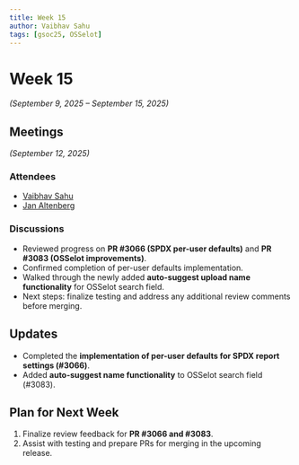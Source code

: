 ```yaml
---
title: Week 15
author: Vaibhav Sahu
tags: [gsoc25, OSSelot]
---
```


<!--
SPDX-License-Identifier: CC-BY-SA-4.0
SPDX-FileCopyrightText: 2025 Vaibhav Sahu <sahusv4527@gmail.com>
-->


# Week 15

*(September 9, 2025 – September 15, 2025)*

## Meetings  

*(September 12, 2025)*  

### Attendees  
* [Vaibhav Sahu](https://github.com/Vaibhavsahu2810)  
* [Jan Altenberg](https://github.com/JanAltenberg)  

### Discussions  
- Reviewed progress on **PR #3066 (SPDX per-user defaults)** and **PR #3083 (OSSelot improvements)**.  
- Confirmed completion of per-user defaults implementation.  
- Walked through the newly added **auto-suggest upload name functionality** for OSSelot search field.  
- Next steps: finalize testing and address any additional review comments before merging.  

## Updates  

* Completed the **implementation of per-user defaults for SPDX report settings (#3066)**.  
* Added **auto-suggest name functionality** to OSSelot search field (#3083).  

## Plan for Next Week  

1. Finalize review feedback for **PR #3066 and #3083**.  
3. Assist with testing and prepare PRs for merging in the upcoming release.  
